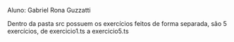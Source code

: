 Aluno: Gabriel Rona Guzzatti

Dentro da pasta src possuem os exercícios feitos de forma separada, são 5 exercícios, de exercicio1.ts a exercicio5.ts
